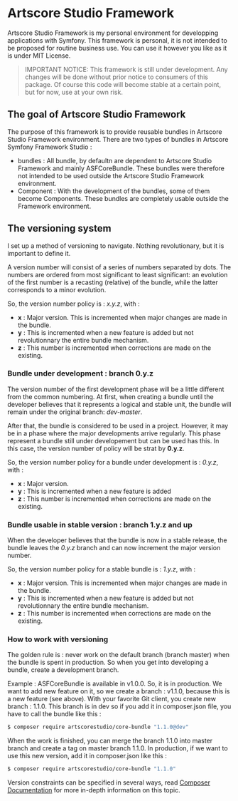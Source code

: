 # Artscore Studio Framework

Artscore Studio Framework is my personal environment for developping applications with Symfony. This framework is personal, it is not intended to be proposed for routine business use. You can use it however you like as it is under MIT License.

> IMPORTANT NOTICE: This framework is still under development. Any changes will be done without prior notice to consumers of this package. Of course this code will become stable at a certain point, but for now, use at your own risk.

## The goal of Artscore Studio Framework

The purpose of this framework is to provide reusable bundles in Artscore Studio Framework environment. There are two types of bundles in Artscore Symfony Framework Studio :

* bundles : All bundle, by defaultn are dependent to Artscore Studio Framework and mainly ASFCoreBundle. These bundles were therefore not intended to be used outside the Artscore Studio Framework environment.
* Component :  With the development of the bundles, some of them become Components. These bundles are completely usable outside the Framework environment.

## The versioning system

I set up a method of versioning to navigate. Nothing revolutionary, but it is important to define it.

A version number will consist of a series of numbers separated by dots. The numbers are ordered from most significant to least significant: an evolution of the first number is a recasting (relative) of the bundle, while the latter corresponds to a minor evolution.

So, the version number policy is : *x.y.z*, with :

* **x** : Major version. This is incremented when major changes are made in the bundle.
* **y** : This is incremented when a new feature is added but not revolutionnary the entire bundle mechanism.
* **z** : This number is incremented when corrections are made on the existing.

### Bundle under development : branch 0.y.z

The version number of the first development phase will be a little different from the common numbering. At first, when creating a bundle until the developer believes that it represents a logical and stable unit, the bundle will remain under the original branch: *dev-master*.

After that, the bundle is considered to be used in a project. However, it may be in a phase where the major developments arrive regularly. This phase represent a bundle still under developement but can be used has this. In this case, the version number of policy will be strat by **0.y.z**.

So, the version number policy for a bundle under development is : *0.y.z*, with :

* **x** : Major version.
* **y** : This is incremented when a new feature is added
* **z** : This number is incremented when corrections are made on the existing.

### Bundle usable in stable version : branch 1.y.z and up

When the developer believes that the bundle is now in a stable release, the bundle leaves the *0.y.z* branch and can now increment the major version number.

So, the version number policy for a stable bundle is : *1.y.z*, with :

* **x** : Major version. This is incremented when major changes are made in the bundle.
* **y** : This is incremented when a new feature is added but not revolutionnary the entire bundle mechanism.
* **z** : This number is incremented when corrections are made on the existing.

### How to work with versioning

The golden rule is : never work on the default branch (branch master) when the bundle is spent in production. So when you get into developing a bundle, create a development branch.

Example : ASFCoreBundle is available in v1.0.0. So, it is in production. We want to add new feature on it, so we create a branch : v1.1.0, because this is a new feature (see above). With your favorite Git client, you create new branch : 1.1.0. This branch is in dev so if you add it in composer.json file, you have to call the bundle like this :

```bash
$ composer require artscorestudio/core-bundle "1.1.0@dev"
``` 

When the work is finished, you can merge the branch 1.1.0 into master branch and create a tag on master branch 1.1.0. In production, if we want to use this new version, add it in composer.json like this :

```bash
$ composer require artscorestudio/core-bundle "1.1.0"
```

Version constraints can be specified in several ways, read [Composer Documentation](https://getcomposer.org/doc/articles/versions.md) for more in-depth information on this topic.
